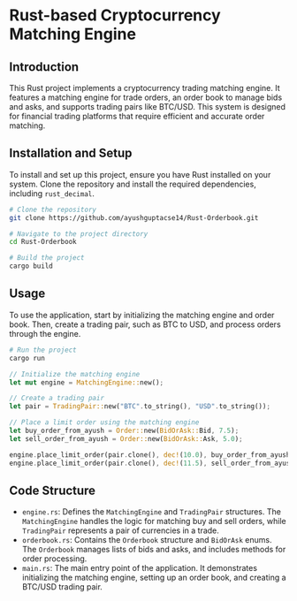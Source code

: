 # Rust-based Cryptocurrency Matching Engine

## Introduction
This Rust project implements a cryptocurrency trading matching engine. It features a matching engine for trade orders, an order book to manage bids and asks, and supports trading pairs like BTC/USD. This system is designed for financial trading platforms that require efficient and accurate order matching.

## Installation and Setup
To install and set up this project, ensure you have Rust installed on your system. Clone the repository and install the required dependencies, including `rust_decimal`.

```bash
# Clone the repository
git clone https://github.com/ayushguptacse14/Rust-Orderbook.git

# Navigate to the project directory
cd Rust-Orderbook

# Build the project
cargo build
```

## Usage
To use the application, start by initializing the matching engine and order book. Then, create a trading pair, such as BTC to USD, and process orders through the engine.

```bash
# Run the project
cargo run
```

```rust
// Initialize the matching engine
let mut engine = MatchingEngine::new();

// Create a trading pair
let pair = TradingPair::new("BTC".to_string(), "USD".to_string());

// Place a limit order using the matching engine
let buy_order_from_ayush = Order::new(BidOrAsk::Bid, 7.5);
let sell_order_from_ayush = Order::new(BidOrAsk::Ask, 5.0);

engine.place_limit_order(pair.clone(), dec!(10.0), buy_order_from_ayush).unwrap();
engine.place_limit_order(pair.clone(), dec!(11.5), sell_order_from_ayush).unwrap();
```

## Code Structure
- `engine.rs`: Defines the `MatchingEngine` and `TradingPair` structures. The `MatchingEngine` handles the logic for matching buy and sell orders, while `TradingPair` represents a pair of currencies in a trade.
- `orderbook.rs`: Contains the `Orderbook` structure and `BidOrAsk` enums. The `Orderbook` manages lists of bids and asks, and includes methods for order processing.
- `main.rs`: The main entry point of the application. It demonstrates initializing the matching engine, setting up an order book, and creating a BTC/USD trading pair.
